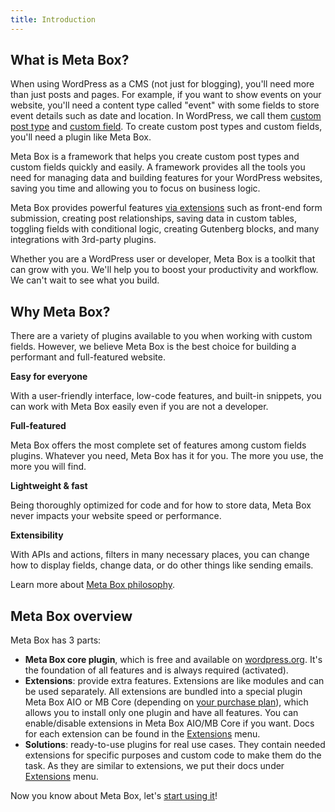 ```yaml
---
title: Introduction
---
```


## What is Meta Box?

When using WordPress as a CMS (not just for blogging), you'll need more than just posts and pages. For example, if you want to show events on your website, you'll need a content type called "event" with some fields to store event details such as date and location. In WordPress, we call them [custom post type](/custom-post-types/) and [custom field](/custom-fields/). To create custom post types and custom fields, you'll need a plugin like Meta Box.

Meta Box is a framework that helps you create custom post types and custom fields quickly and easily. A framework provides all the tools you need for managing data and building features for your WordPress websites, saving you time and allowing you to focus on business logic.

Meta Box provides powerful features [via extensions](/extensions/) such as front-end form submission, creating post relationships, saving data in custom tables, toggling fields with conditional logic, creating Gutenberg blocks, and many integrations with 3rd-party plugins.

Whether you are a WordPress user or developer, Meta Box is a toolkit that can grow with you. We'll help you to boost your productivity and workflow. We can't wait to see what you build.

## Why Meta Box?

There are a variety of plugins available to you when working with custom fields. However, we believe Meta Box is the best choice for building a performant and full-featured website.

**Easy for everyone**

With a user-friendly interface, low-code features, and built-in snippets, you can work with Meta Box easily even if you are not a developer.

**Full-featured**

Meta Box offers the most complete set of features among custom fields plugins. Whatever you need, Meta Box has it for you. The more you use, the more you will find.

**Lightweight & fast**

Being thoroughly optimized for code and for how to store data, Meta Box never impacts your website speed or performance.

**Extensibility**

With APIs and actions, filters in many necessary places, you can change how to display fields, change data, or do other things like sending emails.

Learn more about [Meta Box philosophy](/philosophy/).

## Meta Box overview

Meta Box has 3 parts:

- **Meta Box core plugin**, which is free and available on [wordpress.org](https://wordpress.org/plugins/meta-box/). It's the foundation of all features and is always required (activated).
- **Extensions**: provide extra features. Extensions are like modules and can be used separately. All extensions are bundled into a special plugin Meta Box AIO or MB Core (depending on [your purchase plan](https://metabox.io/pricing/)), which allows you to install only one plugin and have all features. You can enable/disable extensions in Meta Box AIO/MB Core if you want. Docs for each extension can be found in the [Extensions](/extensions/) menu.
- **Solutions**: ready-to-use plugins for real use cases. They contain needed extensions for specific purposes and custom code to make them do the task. As they are similar to extensions, we put their docs under [Extensions](/extensions/) menu.

Now you know about Meta Box, let's [start using it](/installation/)!